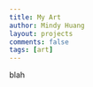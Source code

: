 ```yaml
---
title: My Art
author: Mindy Huang
layout: projects
comments: false
tags: [art]
---
```


<div id="instagram">blah</div>

<script type="text/javascript">
jQuery(function($){
    $("#instagram").recentInstagramUploads({
        access_token: "30794906.1fb234f.8faa8c1dd437479a9ca8f9dda5b202b8",
        ig_user_id:   "30794906",
        photo_count: 16,
        photo_class: 'photo'
    });
});
</script>